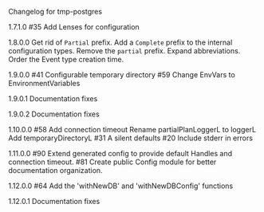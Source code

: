 Changelog for tmp-postgres

1.7.1.0
  #35 Add Lenses for configuration

1.8.0.0
  Get rid of `Partial` prefix. Add a `Complete` prefix to the internal configuration types.
  Remove the `partial` prefix.
  Expand abbreviations.
  Order the Event type creation time.

1.9.0.0
  #41 Configurable temporary directory
  #59 Change EnvVars to EnvironmentVariables

1.9.0.1
  Documentation fixes

1.9.0.2
  Documentation fixes

1.10.0.0
  #58 Add connection timeout
  Rename partialPlanLoggerL to loggerL
  Add temporaryDirectoryL
  #31 A silent defaults
  #20 Include stderr in errors

1.11.0.0
  #90 Extend generated config to provide default Handles and connection timeout.
  #81 Create public Config module for better documentation organization.

1.12.0.0
  #64 Add the 'withNewDB' and 'withNewDBConfig' functions

1.12.0.1
  Documentation fixes
